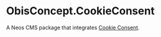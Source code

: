 # ObisConcept.CookieConsent

A Neos CMS package that integrates [Cookie Consent](https://cookieconsent.insites.com/).
